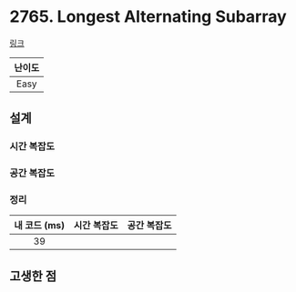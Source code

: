 # 2765. Longest Alternating Subarray

[링크](https://leetcode.com/problems/longest-alternating-subarray/description/)

| 난이도 |
| :----: |
|  Easy  |

## 설계

### 시간 복잡도

### 공간 복잡도

### 정리

| 내 코드 (ms) | 시간 복잡도 | 공간 복잡도 |
| :----------: | :---------: | :---------: |
|      39      |             |             |

## 고생한 점
